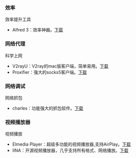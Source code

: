 ### 效率

效率提升工具

*   Alfred 3：效率神器。[下载](https://www.alfredapp.com/)


### 网络代理

科学上网

*   V2rayU：V2ray的mac版客户端，简单易用。[下载](https://github.com/yanue/V2rayU/releases)
*   Proxifier：强大的socks5客户端。[下载](https://www.proxifier.com/)

### 网络调试
网络抓包

* charles：功能强大的抓包软件。[下载](https://www.charlesproxy.com/download/#)

### 视频播放器

视频播放

*   Elmedia Player：超级多功能的视频播放器,支持AirPlay。[下载](https://pan.baidu.com/s/1Ftpx22I7qXmHsxy4bsK6Fg#code:down)
*   IINA：开源视频播放器，几乎支持所有格式、网络播放。[下载](https://github.com/iina/iina/releases)
